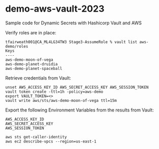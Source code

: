 # demo-aws-vault-2023
Sample code for Dynamic Secrets with Hashicorp Vault and AWS

Verify roles are in place:
```shell
tfairweath001@CA_ML4LG34TW3 Stage3-AssumeRole % vault list aws-demo/roles
Keys
----
aws-demo-moon-of-vega
aws-demo-planet-druidia
aws-demo-planet-spaceball
```

Retrieve credentials from Vault:
```shell
unset AWS_ACCESS_KEY_ID AWS_SECRET_ACCESS_KEY AWS_SESSION_TOKEN
vault token create -ttl=1h -policy=aws-demo
export VAULT_TOKEN=<>
vault write aws/sts/aws-demo-moon-of-vega ttl=15m
```

Export the following Environment Variables from the results from Vault:
```shell
AWS_ACCESS_KEY_ID
AWS_SECRET_ACCESS_KEY
AWS_SESSION_TOKEN
```

```shell
aws sts get-caller-identity
aws ec2 describe-vpcs --region=us-east-1
```